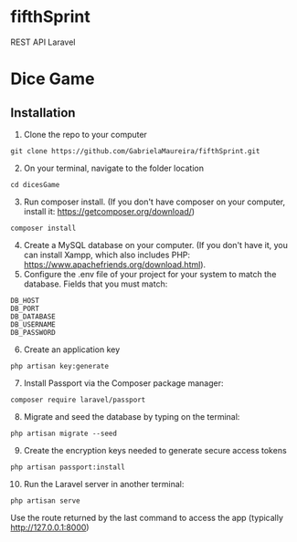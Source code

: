 # fifthSprint
REST API Laravel

# Dice Game

## Installation

1. Clone the repo to your computer
```
git clone https://github.com/GabrielaMaureira/fifthSprint.git
```
2. On your terminal, navigate to the folder location
```
cd dicesGame
```
3. Run composer install. (If you don't have composer on your computer, install it: https://getcomposer.org/download/)
```
composer install
```
4. Create a MySQL database on your computer. (If you don't have it, you can install Xampp, which also includes PHP: https://www.apachefriends.org/download.html).
5. Configure the .env file of your project for your system to match the database. Fields that you must match:
```
DB_HOST
DB_PORT
DB_DATABASE
DB_USERNAME
DB_PASSWORD
```
6. Create an application key
```
php artisan key:generate
```
7. Install Passport via the Composer package manager:
```
composer require laravel/passport
```
8. Migrate and seed the database by typing on the terminal:
```
php artisan migrate --seed
```
9. Create the encryption keys needed to generate secure access tokens
```
php artisan passport:install
```
10. Run the Laravel server in another terminal: 
```
php artisan serve
```
Use the route returned by the last command to access the app (typically http://127.0.0.1:8000)
